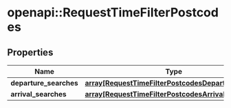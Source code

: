 # openapi::RequestTimeFilterPostcodes

## Properties
Name | Type | Description | Notes
------------ | ------------- | ------------- | -------------
**departure_searches** | [**array[RequestTimeFilterPostcodesDepartureSearch]**](RequestTimeFilterPostcodesDepartureSearch.md) |  | [optional] 
**arrival_searches** | [**array[RequestTimeFilterPostcodesArrivalSearch]**](RequestTimeFilterPostcodesArrivalSearch.md) |  | [optional] 


